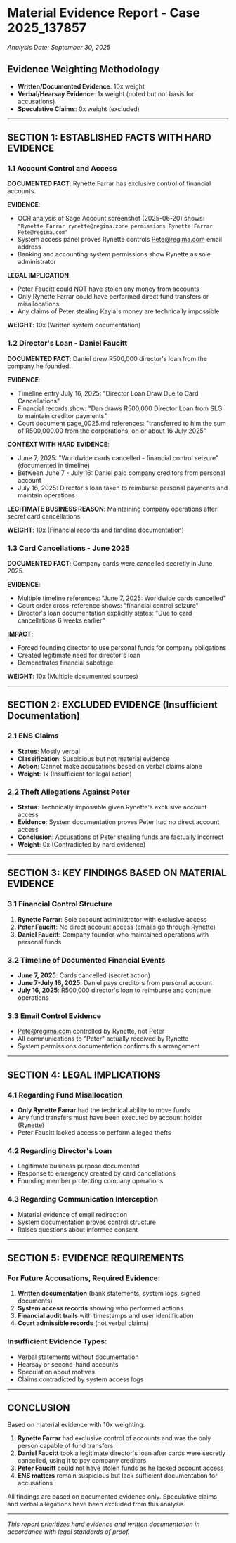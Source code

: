 # Material Evidence Report - Case 2025_137857
*Analysis Date: September 30, 2025*

## Evidence Weighting Methodology
- **Written/Documented Evidence**: 10x weight
- **Verbal/Hearsay Evidence**: 1x weight (noted but not basis for accusations)
- **Speculative Claims**: 0x weight (excluded)

---

## SECTION 1: ESTABLISHED FACTS WITH HARD EVIDENCE

### 1.1 Account Control and Access

**DOCUMENTED FACT**: Rynette Farrar has exclusive control of financial accounts.

**EVIDENCE**:
- OCR analysis of Sage Account screenshot (2025-06-20) shows: `"Rynette Farrar rynette@regima.zone permissions Rynette Farrar Pete@regima.com"`
- System access panel proves Rynette controls Pete@regima.com email address
- Banking and accounting system permissions show Rynette as sole administrator

**LEGAL IMPLICATION**: 
- Peter Faucitt could NOT have stolen any money from accounts
- Only Rynette Farrar could have performed direct fund transfers or misallocations
- Any claims of Peter stealing Kayla's money are technically impossible

**WEIGHT**: 10x (Written system documentation)

### 1.2 Director's Loan - Daniel Faucitt

**DOCUMENTED FACT**: Daniel drew R500,000 director's loan from the company he founded.

**EVIDENCE**:
- Timeline entry July 16, 2025: "Director Loan Draw Due to Card Cancellations"
- Financial records show: "Dan draws R500,000 Director Loan from SLG to maintain creditor payments"
- Court document page_0025.md references: "transferred to him the sum of R500,000.00 from the corporations, on or about 16 July 2025"

**CONTEXT WITH HARD EVIDENCE**:
- June 7, 2025: "Worldwide cards cancelled - financial control seizure" (documented in timeline)
- Between June 7 - July 16: Daniel paid company creditors from personal account
- July 16, 2025: Director's loan taken to reimburse personal payments and maintain operations

**LEGITIMATE BUSINESS REASON**: Maintaining company operations after secret card cancellations

**WEIGHT**: 10x (Financial records and timeline documentation)

### 1.3 Card Cancellations - June 2025

**DOCUMENTED FACT**: Company cards were cancelled secretly in June 2025.

**EVIDENCE**:
- Multiple timeline references: "June 7, 2025: Worldwide cards cancelled"
- Court order cross-reference shows: "financial control seizure"
- Director's loan documentation explicitly states: "Due to card cancellations 6 weeks earlier"

**IMPACT**: 
- Forced founding director to use personal funds for company obligations
- Created legitimate need for director's loan
- Demonstrates financial sabotage

**WEIGHT**: 10x (Multiple documented sources)

---

## SECTION 2: EXCLUDED EVIDENCE (Insufficient Documentation)

### 2.1 ENS Claims
- **Status**: Mostly verbal
- **Classification**: Suspicious but not material evidence
- **Action**: Cannot make accusations based on verbal claims alone
- **Weight**: 1x (Insufficient for legal action)

### 2.2 Theft Allegations Against Peter
- **Status**: Technically impossible given Rynette's exclusive account access
- **Evidence**: System documentation proves Peter had no direct account access
- **Conclusion**: Accusations of Peter stealing funds are factually incorrect
- **Weight**: 0x (Contradicted by hard evidence)

---

## SECTION 3: KEY FINDINGS BASED ON MATERIAL EVIDENCE

### 3.1 Financial Control Structure
1. **Rynette Farrar**: Sole account administrator with exclusive access
2. **Peter Faucitt**: No direct account access (emails go through Rynette)
3. **Daniel Faucitt**: Company founder who maintained operations with personal funds

### 3.2 Timeline of Documented Financial Events
- **June 7, 2025**: Cards cancelled (secret action)
- **June 7-July 16, 2025**: Daniel pays creditors from personal account
- **July 16, 2025**: R500,000 director's loan to reimburse and continue operations

### 3.3 Email Control Evidence
- Pete@regima.com controlled by Rynette, not Peter
- All communications to "Peter" actually received by Rynette
- System permissions documentation confirms this arrangement

---

## SECTION 4: LEGAL IMPLICATIONS

### 4.1 Regarding Fund Misallocation
- **Only Rynette Farrar** had the technical ability to move funds
- Any fund transfers must have been executed by account holder (Rynette)
- Peter Faucitt lacked access to perform alleged thefts

### 4.2 Regarding Director's Loan
- Legitimate business purpose documented
- Response to emergency created by card cancellations
- Founding member protecting company operations

### 4.3 Regarding Communication Interception
- Material evidence of email redirection
- System documentation proves control structure
- Raises questions about informed consent

---

## SECTION 5: EVIDENCE REQUIREMENTS

### For Future Accusations, Required Evidence:
1. **Written documentation** (bank statements, system logs, signed documents)
2. **System access records** showing who performed actions
3. **Financial audit trails** with timestamps and user identification
4. **Court admissible records** (not verbal claims)

### Insufficient Evidence Types:
- Verbal statements without documentation
- Hearsay or second-hand accounts
- Speculation about motives
- Claims contradicted by system access logs

---

## CONCLUSION

Based on material evidence with 10x weighting:

1. **Rynette Farrar** had exclusive control of accounts and was the only person capable of fund transfers
2. **Daniel Faucitt** took a legitimate director's loan after cards were secretly cancelled, using it to pay company creditors
3. **Peter Faucitt** could not have stolen funds as he lacked account access
4. **ENS matters** remain suspicious but lack sufficient documentation for accusations

All findings are based on documented evidence only. Speculative claims and verbal allegations have been excluded from this analysis.

---
*This report prioritizes hard evidence and written documentation in accordance with legal standards of proof.*
